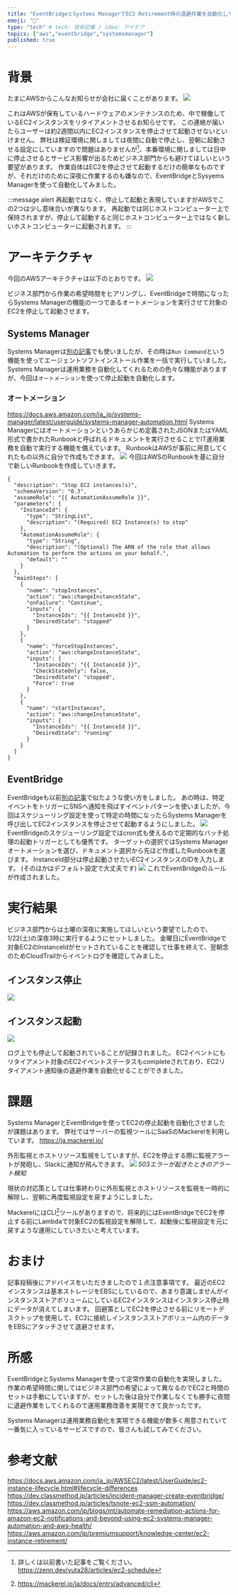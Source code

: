 ```yaml
---
title: "EventBridgeとSystems ManagerでEC2 Retirement時の退避作業を自動化してみた"
emoji: "🐁"
type: "tech" # tech: 技術記事 / idea: アイデア
topics: ["aws","eventbridge","systemsmanager"]
published: true
---
```

# 背景
たまにAWSからこんなお知らせが会社に届くことがあります。
![](/images/eventbridge-ssm-ec2retirement/image1.jpg)

これはAWSが保有しているハードウェアのメンテナンスのため、中で稼働しているEC2インスタンスをリタイアメントさせるお知らせです。
この連絡が届いたらユーザーは約2週間以内にEC2インスタンスを停止させて起動させないといけません。
弊社は検証環境に関しましては夜間に自動で停止し、翌朝に起動させる設定にしていますので問題はありませんが[^1]、本番環境に関しましては日中に停止させるとサービス影響が出るためビジネス部門からも避けてほしいという要望があります。
作業自体はEC2を停止させて起動するだけの簡単なものですが、それだけのために深夜に作業するのも嫌なので、EventBridgeとSysyems Managerを使って自動化してみました。
[^1]: 詳しくは以前書いた記事をご覧ください。https://zenn.dev/yuta28/articles/ec2-schedule

:::message alert
再起動ではなく、停止して起動と表現していますがAWSでこの2つは少し意味合いが異なります。
再起動では同じホストコンピューター上で保持されますが、停止して起動すると同じホストコンピューター上ではなく新しいホストコンピューターに起動されます。
:::

# アーキテクチャ
今回のAWSアーキテクチャは以下のとおりです。
![](/images/eventbridge-ssm-ec2retirement/image2.png)

ビジネス部門から作業の希望時間をヒアリングし、EventBridgeで時間になったらSystems Managerの機能の一つであるオートメーションを実行させて対象のEC2を停止して起動させます。

## Systems Manager
Systems Managerは[別の記事](https://zenn.dev/yuta28/articles/ssm-cloudwatch-get)でも使いましたが、その時は`Run Command`という機能を使ってエージェントソフトインストール作業を一括で実行していました。
Systems Managerは運用業務を自動化してくれるための色々な機能がありますが、今回は`オートメーション`を使って停止起動を自動化します。
### オートメーション
https://docs.aws.amazon.com/ja_jp/systems-manager/latest/userguide/systems-manager-automation.html
Systems Managerにはオートメーションというあらかじめ定義されたJSONまたはYAML形式で書かれたRunbookと呼ばれるドキュメントを実行させることでIT運用業務を自動で実行する機能を備えています。
RunbookはAWSが事前に用意してくれたもの以外に自分で作成もできます。
![](/images/eventbridge-ssm-ec2retirement/image4.png)
今回はAWSのRunbookを基に自分で新しいRunbookを作成していきます。

```json:EC2Retirement
{
  "description": "Stop EC2 instances(s)",
  "schemaVersion": "0.3",
  "assumeRole": "{{ AutomationAssumeRole }}",
  "parameters": {
    "InstanceId": {
      "type": "StringList",
      "description": "(Required) EC2 Instance(s) to stop"
    },
    "AutomationAssumeRole": {
      "type": "String",
      "description": "(Optional) The ARN of the role that allows Automation to perform the actions on your behalf.",
      "default": ""
    }
  },
  "mainSteps": [
    {
      "name": "stopInstances",
      "action": "aws:changeInstanceState",
      "onFailure": "Continue",
      "inputs": {
        "InstanceIds": "{{ InstanceId }}",
        "DesiredState": "stopped"
      }
    },
    {
      "name": "forceStopInstances",
      "action": "aws:changeInstanceState",
      "inputs": {
        "InstanceIds": "{{ InstanceId }}",
        "CheckStateOnly": false,
        "DesiredState": "stopped",
        "Force": true
      }
    },
    {
      "name": "startInstances",
      "action": "aws:changeInstanceState",
      "inputs": {
        "InstanceIds": "{{ InstanceId }}",
        "DesiredState": "running"
      }
    }
  ]
}
```

## EventBridge
EventBridgeも以前[別の記事](https://zenn.dev/yuta28/articles/eventbridge-slack)で似たような使い方をしました。
あの時は、特定イベントをトリガーにSNSへ通知を飛ばすイベントパターンを使いましたが、今回はスケジューリング設定を使って特定の時間になったらSystems Managerを呼び出してEC2インスタンスを停止させて起動するようにしました。
![](/images/eventbridge-ssm-ec2retirement/image3.png)
EventBridgeのスケジューリング設定ではcron式も使えるので定期的なバッチ処理の起動トリガーとしても優秀です。
ターゲットの選択ではSystems Managerオートメーションを選び、ドキュメント選択から先ほど作成したRunbookを選びます。
InstanceId部分は停止起動させたいEC2インスタンスのIDを入力します。
(そのほかはデフォルト設定で大丈夫です)
![](/images/eventbridge-ssm-ec2retirement/image5.png)
これでEventBridgeのルールが作成されました。

# 実行結果
ビジネス部門からは土曜の深夜に実施してほしいという要望でしたので、1/22(土)の深夜3時に実行するようにセットしました。
金曜日にEventBridgeで対象EC2のInstanceIdがセットされていることを確認して仕事を終えて、翌朝念のためCloudTrailからイベントログを確認してみました。
## インスタンス停止
![](/images/eventbridge-ssm-ec2retirement/image6.png)
## インスタンス起動
![](/images/eventbridge-ssm-ec2retirement/image7.png)

ログ上でも停止して起動されていることが記録されました。
EC2イベントにもリタイアメント対象のEC2イベントステータスもcompleteされており、EC2リタイアメント通知後の退避作業を自動化せることができました。

# 課題
Systems ManagerとEventBridgeを使ってEC2の停止起動を自動化させましたが課題はあります。
弊社ではサーバーの監視ツールにSaaSのMackerelを利用しています。
https://ja.mackerel.io/

外形監視とホストリソース監視をしていますが、EC2を停止する際に監視アラートが発砲し、Slackに通知が飛んできます。
![](/images/eventbridge-ssm-ec2retirement/image8.png)
*503エラーが起きたときのアラート検知*

現状の対応策としては仕事終わりに外形監視とホストリソースを監視を一時的に解除し、翌朝に再度監視設定を戻すようにしました。

MackerelにはCLI[^2]ツールがありますので、将来的にはEventBridgeでEC2を停止する前にLambdaで対象EC2の監視設定を解除して、起動後に監視設定を元に戻すような運用にしていきたいと考えています。
[^2]: https://mackerel.io/ja/docs/entry/advanced/cli

# おまけ
記事投稿後にアドバイスをいただきましたので１点注意事項です。
最近のEC2インスタンスは基本ストレージをEBSにしているので、あまり意識しませんがインスタンスストアボリュームにしているEC2インスタンスはインスタンス停止時にデータが消えてしまいます。
回避策としてEC2を停止させる前にリモートデスクトップを使用して、EC2に接続しインスタンスストアボリューム内のデータをEBSにアタッチさせて退避させます。

# 所感
EventBridgeとSystems Managerを使って定常作業の自動化を実現しました。
作業の希望時間に関してはビジネス部門の希望によって異なるのでEC2と時間のセットは手動にしていますが、セットした後は自分で作業しなくても勝手に夜間に退避作業をしてくれるので運用業務改善を実現できて良かったです。

Systems Managerは運用業務自動化を実現できる機能が数多く用意されていて一番気に入っているサービスですので、皆さんも試してみてください。

# 参考文献
https://docs.aws.amazon.com/ja_jp/AWSEC2/latest/UserGuide/ec2-instance-lifecycle.html#lifecycle-differences
https://dev.classmethod.jp/articles/incident-manager-create-eventbridge/
https://dev.classmethod.jp/articles/tsnote-ec2-ssm-automation/
https://aws.amazon.com/jp/blogs/mt/automate-remediation-actions-for-amazon-ec2-notifications-and-beyond-using-ec2-systems-manager-automation-and-aws-health/
https://aws.amazon.com/jp/premiumsupport/knowledge-center/ec2-instance-retirement/